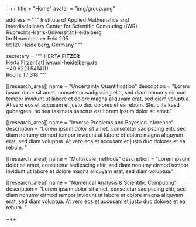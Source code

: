 +++ 
title = "Home"
avatar = "img/group.png"

address = """
Institute of Applied Mathematics and<br>
Interdisciplinary Center for Scientific Computing (IWR)<br>
Ruprechts-Karls-Universität Heidelberg<br>
Im Neuenheimer Feld 205<br>
69120 Heidelberg, Germany 
"""

secretary = """
HERTA **FITZER**<br>
Herta.Fitzer [at] iwr.uni-heidelberg.de<br>
+49 6221 5414111<br>
Room: 1 / 318 
"""

[[research_area]]
  name = "Uncertainty Quantification"
  description = "Lorem ipsum dolor sit amet, consetetur sadipscing elitr, sed diam nonumy eirmod tempor invidunt ut labore et dolore magna aliquyam erat, sed diam voluptua. At vero eos et accusam et justo duo dolores et ea rebum. Stet clita kasd gubergren, no sea takimata sanctus est Lorem ipsum dolor sit amet."

[[research_area]]
  name = "Inverse Problems and Bayesian Inference"
  description = "Lorem ipsum dolor sit amet, consetetur sadipscing elitr, sed diam nonumy eirmod tempor invidunt ut labore et dolore magna aliquyam erat, sed diam voluptua. At vero eos et accusam et justo duo dolores et ea rebum. "

[[research_area]]
  name = "Multiscale methods"
  description = "Lorem ipsum dolor sit amet, consetetur sadipscing elitr, sed diam nonumy eirmod tempor invidunt ut labore et dolore magna aliquyam erat, sed diam voluptua."

[[research_area]]
  name = "Numerical Analysis & Scientific Computing"
  description = "Lorem ipsum dolor sit amet, consetetur sadipscing elitr, sed diam nonumy eirmod tempor invidunt ut labore et dolore magna aliquyam erat, sed diam voluptua. At vero eos et accusam et justo duo dolores et ea rebum. "

+++
 
       